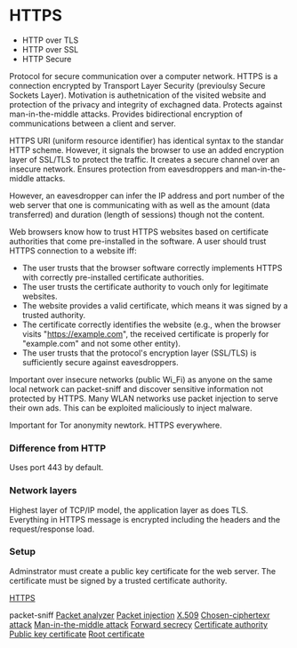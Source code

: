 # HTTPS

- HTTP over TLS
- HTTP over SSL
- HTTP Secure

Protocol for secure communication over a computer network. HTTPS is a connection encrypted by Transport Layer Security (previoulsy Secure Sockets Layer). Motivation is authetnication of the visited website and protection of the privacy and integrity of exchagned data. Protects against man-in-the-middle attacks. Provides bidirectional encryption of communications between a client and server.

HTTPS URI (uniform resource identifier) has identical syntax to the standar HTTP scheme. However, it signals the browser to use an added encryption layer of SSL/TLS to protect the traffic. It creates a secure channel over an insecure network. Ensures protection from eavesdroppers and man-in-the-middle attacks.

However, an eavesdropper can infer the IP address and port number of the web server that one is communicating with as well as the amount (data transferred) and duration (length of sessions) though not the content.

Web browsers know how to trust HTTPS websites based on certificate authorities that come pre-installed in the software. A user should trust HTTPS connection to a website iff:


- The user trusts that the browser software correctly implements HTTPS with correctly pre-installed certificate authorities.
- The user trusts the certificate authority to vouch only for legitimate websites.
- The website provides a valid certificate, which means it was signed by a trusted authority.
- The certificate correctly identifies the website (e.g., when the browser visits "https://example.com", the received certificate is properly for "example.com" and not some other entity).
- The user trusts that the protocol's encryption layer (SSL/TLS) is sufficiently secure against eavesdroppers.

Important over insecure networks (public Wi_Fi) as anyone on the same local network can packet-sniff and discover sensitive information not protected by HTTPS. Many WLAN networks use packet injection to serve their own ads. This can be exploited maliciously to inject malware.

Important for Tor anonymity newtork. HTTPS everywhere.

### Difference from HTTP

Uses port 443 by default.

### Network layers

Highest layer of TCP/IP model, the application layer as does TLS. Everything in HTTPS message is encrypted including the headers and the request/response load. 

### Setup 

Adminstrator must create a public key certificate for the web server. The certificate must be signed by a trusted certificate authority. 

[HTTPS](https://en.wikipedia.org/wiki/HTTPS)

packet-sniff
[Packet analyzer](https://en.wikipedia.org/wiki/Packet_analyzer)
[Packet injection](https://en.wikipedia.org/wiki/Packet_injection)
[X.509](https://en.wikipedia.org/wiki/X.509)
[Chosen-ciphertexr attack](https://en.wikipedia.org/wiki/Chosen-ciphertext_attack)
[Man-in-the-middle attack](https://en.wikipedia.org/wiki/Man-in-the-middle_attack)
[Forward secrecy](https://en.wikipedia.org/wiki/Forward_secrecy)
[Certificate authority](https://en.wikipedia.org/wiki/Certificate_authority)
[Public key certificate](https://en.wikipedia.org/wiki/Public_key_certificate)
[Root certificate](https://en.wikipedia.org/wiki/Root_certificate)